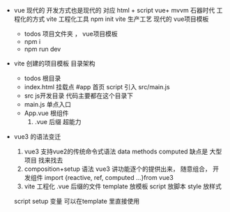 - vue  现代的
    开发方式也是现代的  对应 html + script vue+ mvvm 石器时代
    工程化的方式  vite 工程化工具
    npm init vite  生产工艺
    现代的 vue项目模板
    - todos  项目文件夹 ， vue项目模板
    - npm i
    - npm run dev

-  vite 创建的项目模板 目录架构
   - todos 根目录
   - index.html 挂载点 #app 首页
      script 引入 src/main.js
    - src js开发目录 代码主要都在这个目录下
    - main.js 单点入口
    - App.vue 根组件
       1. .vue 后缀 超能力

- vue3 的语法变迁
   1. vue3 支持vue2的传统命令式语法
       data methods computed 缺点是  大型项目  找来找去
   2. composition+setup 语法
      vue3 讲功能逐个的提供出来， 随意组合， 开发组件
      import {reactive, ref, computed ...}from vue3
   3. vite 工程化
     .vue 后缀的文件
     template 放模板
     script 放脚本
     style 放样式

     script setup
     变量 可以在template 里直接使用